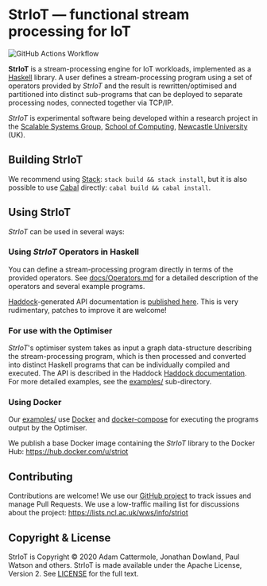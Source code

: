 # StrIoT — functional stream processing for IoT

![GitHub Actions Workflow](https://github.com/striot/striot/actions/workflows/build.workflow.yml/badge.svg)

**StrIoT** is a stream-processing engine for IoT workloads, implemented as a
[Haskell](https://www.haskell.org) library. A user defines a stream-processing
program using a set of operators provided by *StrIoT* and the result is
rewritten/optimised and partitioned into distinct sub-programs that can be
deployed to separate processing nodes, connected together via TCP/IP.

*StrIoT* is experimental software being developed within a research project in
the [Scalable Systems Group](https://www.ncl.ac.uk/computing/research/groups/scalable/),
[School of Computing](https://www.ncl.ac.uk/computing/),
[Newcastle University](https://www.ncl.ac.uk/) (UK).

## Building StrIoT

We recommend using [Stack](https://haskellstack.org): `stack build && stack
install`, but it is also possible to use [Cabal](http://www.haskell.org/cabal/)
directly: `cabal build && cabal install`.

## Using StrIoT

*StrIoT* can be used in several ways:

### Using *StrIoT* Operators in Haskell

You can define a stream-processing program directly in terms of the provided
operators. See [docs/Operators.md](docs/Operators.md) for a detailed
description of the operators and several example programs. 

[Haddock](https://www.haskell.org/haddock/)-generated API documentation is
[published here](https://redmars.org/striot/).  This is very rudimentary,
patches to improve it are welcome!

### For use with the Optimiser

*StrIoT*'s optimiser system takes as input a graph data-structure describing
the stream-processing program, which is then processed and converted into
distinct Haskell programs that can be individually compiled and executed.
The API is described in the Haddock [Haddock
documentation](https://redmars.org/striot/). For more detailed examples, see
the [examples/](examples/) sub-directory.

### Using Docker

Our [examples/](examples/) use [Docker](https://www.docker.com/) and
[docker-compose](https://docs.docker.com/compose/) for executing the programs
output by the Optimiser.

We publish a base Docker image containing the *StrIoT* library to the Docker Hub:
<https://hub.docker.com/u/striot>

## Contributing

Contributions are welcome! We use our [GitHub project](https://github.com/striot/striot)
to track issues and manage Pull Requests. We use a low-traffic mailing list for
discussions about the project: <https://lists.ncl.ac.uk/wws/info/striot>

## Copyright & License

StrIoT is Copyright © 2020 Adam Cattermole, Jonathan Dowland, Paul Watson and
others. StrIoT is made available under the Apache License, Version 2. See
[LICENSE](LICENSE) for the full text.

